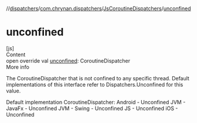 //[dispatchers](../../../index.md)/[com.chrynan.dispatchers](../index.md)/[JsCoroutineDispatchers](index.md)/[unconfined](unconfined.md)



# unconfined  
[js]  
Content  
open override val [unconfined](unconfined.md): CoroutineDispatcher  
More info  


The CoroutineDispatcher that is not confined to any specific thread. Default implementations of this interface refer to Dispatchers.Unconfined for this value.



Default implementation CoroutineDispatcher: Android - Unconfined JVM - JavaFx - Unconfined JVM - Swing - Unconfined JS - Unconfined iOS - Unconfined

  



